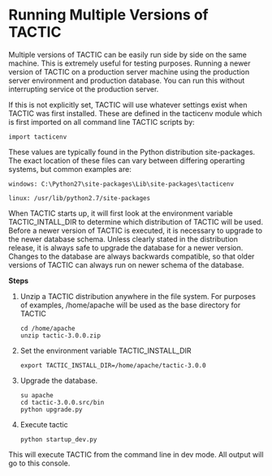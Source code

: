 # Running Multiple Versions of TACTIC

Multiple versions of TACTIC can be easily run side by side on the same
machine. This is extremely useful for testing purposes. Running a newer
version of TACTIC on a production server machine using the production
server environment and production database. You can run this without
interrupting service ot the production server.

If this is not explicitly set, TACTIC will use whatever settings exist
when TACTIC was first installed. These are defined in the tacticenv
module which is first imported on all command line TACTIC scripts by:

    import tacticenv

These values are typically found in the Python distribution
site-packages. The exact location of these files can vary between
differing operarting systems, but common examples are:

    windows: C:\Python27\site-packages\Lib\site-packages\tacticenv

    linux: /usr/lib/python2.7/site-packages

When TACTIC starts up, it will first look at the environment variable
TACTIC\_INTALL\_DIR to determine which distribution of TACTIC will be
used. Before a newer version of TACTIC is executed, it is necessary to
upgrade to the newer database schema. Unless clearly stated in the
distribution release, it is always safe to upgrade the database for a
newer version. Changes to the database are always backwards compatible,
so that older versions of TACTIC can always run on newer schema of the
database.

**Steps**

1.  Unzip a TACTIC distribution anywhere in the file system. For
    purposes of examples, /home/apache will be used as the base directory
    for TACTIC

        cd /home/apache
        unzip tactic-3.0.0.zip

2.  Set the environment variable TACTIC\_INSTALL\_DIR

        export TACTIC_INSTALL_DIR=/home/apache/tactic-3.0.0

3.  Upgrade the database.

        su apache
        cd tactic-3.0.0.src/bin
        python upgrade.py

4.  Execute tactic

        python startup_dev.py

This will execute TACTIC from the command line in dev mode. All output
will go to this console.
